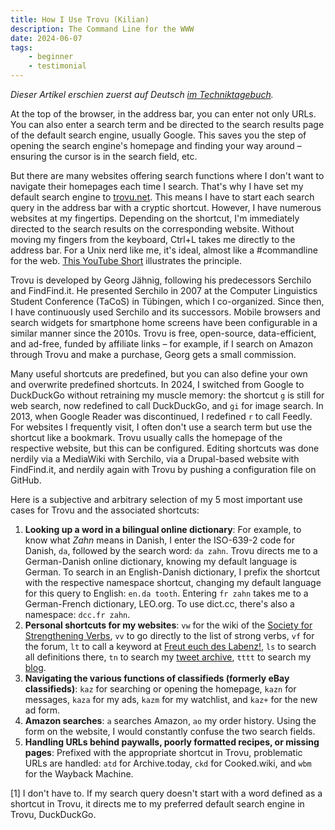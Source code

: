 ```yaml
---
title: How I Use Trovu (Kilian)
description: The Command Line for the WWW
date: 2024-06-07
tags:
    - beginner
    - testimonial
---
```


_Dieser Artikel erschien zuerst auf Deutsch [im Techniktagebuch](https://techniktagebuch.tumblr.com/post/749989061656182784)._

At the top of the browser, in the address bar, you can enter not only URLs. You can also enter a search term and be directed to the search results page of the default search engine, usually Google. This saves you the step of opening the search engine's homepage and finding your way around – ensuring the cursor is in the search field, etc.

But there are many websites offering search functions where I don't want to navigate their homepages each time I search. That's why I have set my default search engine to [trovu.net](http://trovu.net/). This means I have to start each search query in the address bar with a cryptic shortcut. However, I have numerous websites at my fingertips. Depending on the shortcut, I'm immediately directed to the search results on the corresponding website. Without moving my fingers from the keyboard, Ctrl+L takes me directly to the address bar. For a Unix nerd like me, it's ideal, almost like a #commandline for the web. [This YouTube Short](https://www.youtube.com/shorts/gOUNhCion9M) illustrates the principle.

Trovu is developed by Georg Jähnig, following his predecessors Serchilo and FindFind.it. He presented Serchilo in 2007 at the Computer Linguistics Student Conference (TaCoS) in Tübingen, which I co-organized. Since then, I have continuously used Serchilo and its successors. Mobile browsers and search widgets for smartphone home screens have been configurable in a similar manner since the 2010s. Trovu is free, open-source, data-efficient, and ad-free, funded by affiliate links – for example, if I search on Amazon through Trovu and make a purchase, Georg gets a small commission.

Many useful shortcuts are predefined, but you can also define your own and overwrite predefined shortcuts. In 2024, I switched from Google to DuckDuckGo without retraining my muscle memory: the shortcut `g` is still for web search, now redefined to call DuckDuckGo, and `gi` for image search. In 2013, when Google Reader was discontinued, I redefined `r` to call Feedly. For websites I frequently visit, I often don't use a search term but use the shortcut like a bookmark. Trovu usually calls the homepage of the respective website, but this can be configured. Editing shortcuts was done nerdily via a MediaWiki with Serchilo, via a Drupal-based website with FindFind.it, and nerdily again with Trovu by pushing a configuration file on GitHub.

Here is a subjective and arbitrary selection of my 5 most important use cases for Trovu and the associated shortcuts:

1. **Looking up a word in a bilingual online dictionary**: For example, to know what _Zahn_ means in Danish, I enter the ISO-639-2 code for Danish, `da`, followed by the search word: `da zahn`. Trovu directs me to a German-Danish online dictionary, knowing my default language is German. To search in an English-Danish dictionary, I prefix the shortcut with the respective namespace shortcut, changing my default language for this query to English: `en.da tooth`. Entering `fr zahn` takes me to a German-French dictionary, LEO.org. To use dict.cc, there's also a namespace: `dcc.fr zahn`.
2. **Personal shortcuts for my websites**: `vw` for the wiki of the [Society for Strengthening Verbs](https://neutsch.org/), `vv` to go directly to the list of strong verbs, `vf` for the forum, `lt` to call a keyword at [Freut euch des Labenz!](https://labenz.neutsch.org/), `ls` to search all definitions there, `tn` to search my [tweet archive](https://tweetnest.texttheater.net/), `tttt` to search my [blog](https://texttheater.net/).
3. **Navigating the various functions of classifieds (formerly eBay classifieds)**: `kaz` for searching or opening the homepage, `kazn` for messages, `kaza` for my ads, `kazm` for my watchlist, and `kaz+` for the new ad form.
4. **Amazon searches**: `a` searches Amazon, `ao` my order history. Using the form on the website, I would constantly confuse the two search fields.
5. **Handling URLs behind paywalls, poorly formatted recipes, or missing pages**: Prefixed with the appropriate shortcut in Trovu, problematic URLs are handled: `atd` for Archive.today, `ckd` for Cooked.wiki, and `wbm` for the Wayback Machine.

[1] I don't have to. If my search query doesn't start with a word defined as a shortcut in Trovu, it directs me to my preferred default search engine in Trovu, DuckDuckGo.
